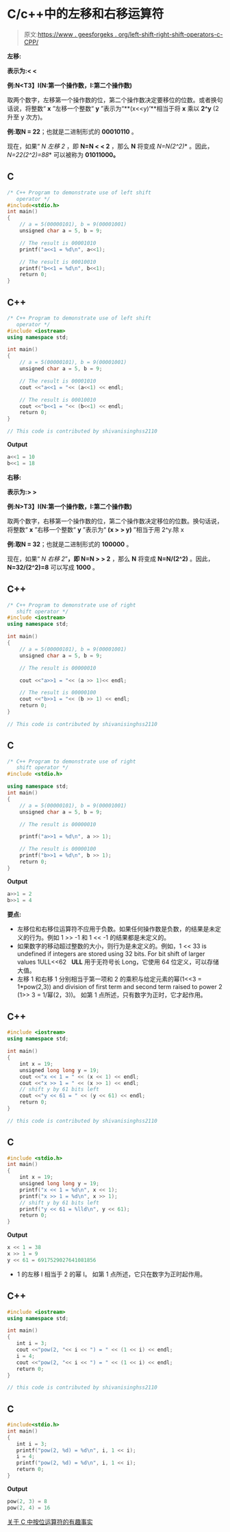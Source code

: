 # C/c++中的左移和右移运算符

> 原文:[https://www . geesforgeks . org/left-shift-right-shift-operators-c-CPP/](https://www.geeksforgeeks.org/left-shift-right-shift-operators-c-cpp/)

**左移:**

**表示为:< <**

**例:N<T3】I(N:第一个操作数，I:第二个操作数)**

取两个数字，左移第一个操作数的位，第二个操作数决定要移位的位数。或者换句话说，将整数“ **x** ”左移一个整数“ **y** ”表示为“**(x<<y)’**相当于将 **x** 乘以 **2^y** (2 升至 y 次方)。

**例:**取**N = 22**；也就是二进制形式的 **00010110** 。

现在，如果“ *N 左移 2* ，即 **N=N < < 2** ，那么 **N** 将变成 **N=N*(2^2)** 。因此， **N=22*(2^2)=88** 可以被称为 **01011000。**

## C

```cpp
/* C++ Program to demonstrate use of left shift 
   operator */
#include<stdio.h>
int main()
{
    // a = 5(00000101), b = 9(00001001)
    unsigned char a = 5, b = 9; 

    // The result is 00001010 
    printf("a<<1 = %d\n", a<<1);

    // The result is 00010010 
    printf("b<<1 = %d\n", b<<1);  
    return 0;
}
```

## C++

```cpp
/* C++ Program to demonstrate use of left shift 
   operator */
#include <iostream>
using namespace std;

int main()
{
    // a = 5(00000101), b = 9(00001001)
    unsigned char a = 5, b = 9; 

    // The result is 00001010 
    cout <<"a<<1 = "<< (a<<1) << endl;

    // The result is 00010010 
    cout <<"b<<1 = "<< (b<<1) << endl;  
    return 0;
}

// This code is contributed by shivanisinghss2110
```

**Output**

```cpp
a<<1 = 10
b<<1 = 18
```

**右移:**

**表示为:> >**

**例:N>T3】I(N:第一个操作数，I:第二个操作数)**

取两个数字，右移第一个操作数的位，第二个操作数决定移位的位数。换句话说，将整数“ **x** ”右移一个整数“ **y** ”表示为“ **(x > > y)** ”相当于用 2^y.除 x

**例:**取**N = 32**；也就是二进制形式的 **100000** 。

现在，如果“ *N 右移 2*”**，即 N=N > > 2** ，那么 **N** 将变成 **N=N/(2^2)** 。因此， **N=32/(2^2)=8** 可以写成 **1000** 。

## C++

```cpp
/* C++ Program to demonstrate use of right
   shift operator */
#include <iostream>
using namespace std;

int main()
{
    // a = 5(00000101), b = 9(00001001)
    unsigned char a = 5, b = 9;

    // The result is 00000010

    cout <<"a>>1 = "<< (a >> 1)<< endl;

    // The result is 00000100
    cout <<"b>>1 = "<< (b >> 1) << endl;
    return 0;
}

// This code is contributed by shivanisinghss2110
```

## C

```cpp
/* C++ Program to demonstrate use of right
   shift operator */
#include <stdio.h>

using namespace std;
int main()
{
    // a = 5(00000101), b = 9(00001001)
    unsigned char a = 5, b = 9;

    // The result is 00000010

    printf("a>>1 = %d\n", a >> 1);

    // The result is 00000100
    printf("b>>1 = %d\n", b >> 1);
    return 0;
}
```

**Output**

```cpp
a>>1 = 2
b>>1 = 4
```

**要点:**

*   左移位和右移位运算符不应用于负数。如果任何操作数是负数，的结果是未定义的行为。例如 1 >> -1 和 1 << -1 的结果都是未定义的。
*   如果数字的移动超过整数的大小，则行为是未定义的。例如，1 << 33 is undefined if integers are stored using 32 bits. For bit shift of larger values 1ULL<<62   **ULL** 用于无符号长 Long，它使用 64 位定义，可以存储大值。
*   左移 1 和右移 1 分别相当于第一项和 2 的乘积与给定元素的幂(1<<3 = 1*pow(2,3)) and division of first term and second term raised to power 2 (1>> 3 = 1/幂(2，3))。
    如第 1 点所述，只有数字为正时，它才起作用。

## C++

```cpp
#include <iostream>
using namespace std;

int main()
{
    int x = 19;
    unsigned long long y = 19;
    cout <<"x << 1 = " << (x << 1) << endl;
    cout <<"x >> 1 = " << (x >> 1) << endl;
    // shift y by 61 bits left
    cout <<"y << 61 = " << (y << 61) << endl;
    return 0;
}

// this code is contributed by shivanisinghss2110
```

## C

```cpp
#include <stdio.h>
int main()
{
    int x = 19;
    unsigned long long y = 19;
    printf("x << 1 = %d\n", x << 1);
    printf("x >> 1 = %d\n", x >> 1);
    // shift y by 61 bits left
    printf("y << 61 = %lld\n", y << 61);
    return 0;
}
```

**Output**

```cpp
x << 1 = 38
x >> 1 = 9
y << 61 = 6917529027641081856
```

*   1 的左移 I 相当于 2 的幂 I。
    如第 1 点所述，它只在数字为正时起作用。

## C++

```cpp
#include <iostream>
using namespace std;

int main()
{ 
   int i = 3;  
   cout <<"pow(2, "<< i << ") = " << (1 << i) << endl;
   i = 4;  
   cout <<"pow(2, "<< i << ") = " << (1 << i) << endl;
   return 0;
}

// this code is contributed by shivanisinghss2110
```

## C

```cpp
#include<stdio.h>
int main()
{ 
   int i = 3;  
   printf("pow(2, %d) = %d\n", i, 1 << i);
   i = 4;  
   printf("pow(2, %d) = %d\n", i, 1 << i);
   return 0;
}
```

**Output**

```cpp
pow(2, 3) = 8
pow(2, 4) = 16
```

[关于 C 中按位运算符的有趣事实](https://www.geeksforgeeks.org/interesting-facts-bitwise-operators-c/)